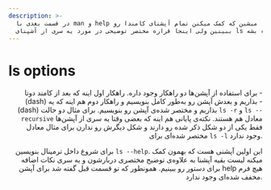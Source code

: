 ```yaml
---
description: >-
  در قسمت بعدی با man و help آشنا میشین که کمک میکنن تمام آپشنای کامندا رو
  ببینین ولی اینجا قراره مختصر توضیحی در مورد یه سری از آشپنای ls داده بشه.
---
```


# ls options

<p align="right">برای استفاده از آپشن‌ها دو راهکار وجود داره. راهکار اول اینه که بعد از کامند دوتا - (dash) بذاریم و بعدش آپشن رو به‌طور کامل بنویسیم و راهکار دوم هم اینه که یه - (dash) بذاریم و مختصر شده‌ی آپشن رو بنویسیم. برای مثال  دو حالت <code>ls -r</code> و <code>ls --recursive</code> معادل هم هستند. نکته‌ی پایانی هم اینه که بعضی وقتا یه سری از آپشن‌ها فقط یکی از دو شکل ذکر شده رو دارند و شکل دیگرش رو ندارن برای مثال معادل مختصر شده‌ای برای <code>ls -l</code> وجود ندارد.</p>

<p align="right">برای شروع داخل ترمینال بنویسین <code>ls --help</code>. این اولین آپشنی هست که بهمون کمک میکنه لیست بقیه آپشنا به‌ علاوه‌ی توضیح مختصری دربارشون و یه سری نکات اضافه برای دستور رو ببینیم. همونطور که تو قسمت قبل گفته شد برای آپشن help هیچ فرم مخفف شده‌ای وجود ندارد.</p>

